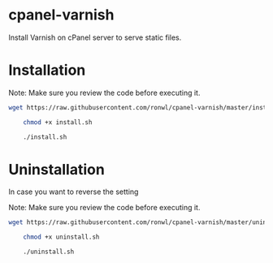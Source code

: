 cpanel-varnish
===

Install Varnish on cPanel server to serve static files.


Installation
======

Note: Make sure you review the code before executing it.

````bash
wget https://raw.githubusercontent.com/ronwl/cpanel-varnish/master/install.sh
````

````bash
    chmod +x install.sh
````

````bash
    ./install.sh
````

Uninstallation
======

In case you want to reverse the setting

Note: Make sure you review the code before executing it.

````bash
wget https://raw.githubusercontent.com/ronwl/cpanel-varnish/master/uninstall.sh
````

````bash
    chmod +x uninstall.sh
````

````bash
    ./uninstall.sh
